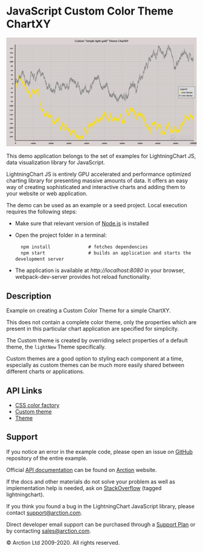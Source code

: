 # JavaScript Custom Color Theme ChartXY

![JavaScript Custom Color Theme ChartXY](customThemeChartXY.png)

This demo application belongs to the set of examples for LightningChart JS, data visualization library for JavaScript.

LightningChart JS is entirely GPU accelerated and performance optimized charting library for presenting massive amounts of data. It offers an easy way of creating sophisticated and interactive charts and adding them to your website or web application.

The demo can be used as an example or a seed project. Local execution requires the following steps:

- Make sure that relevant version of [Node.js](https://nodejs.org/en/download/) is installed
- Open the project folder in a terminal:

        npm install              # fetches dependencies
        npm start                # builds an application and starts the development server

- The application is available at *http://localhost:8080* in your browser, webpack-dev-server provides hot reload functionality.


## Description

Example on creating a Custom Color Theme for a simple ChartXY.

This does not contain a complete color theme, only the properties which are present in this particular chart application are specified for simplicity.

The Custom theme is created by overriding select properties of a default theme, the `lightNew` Theme specifically.

Custom themes are a good option to styling each component at a time, especially as custom themes can be much more easily shared between different charts or applications.


## API Links

* [CSS color factory]
* [Custom theme]
* [Theme]


## Support

If you notice an error in the example code, please open an issue on [GitHub][0] repository of the entire example.

Official [API documentation][1] can be found on [Arction][2] website.

If the docs and other materials do not solve your problem as well as implementation help is needed, ask on [StackOverflow][3] (tagged lightningchart).

If you think you found a bug in the LightningChart JavaScript library, please contact support@arction.com.

Direct developer email support can be purchased through a [Support Plan][4] or by contacting sales@arction.com.

[0]: https://github.com/Arction/
[1]: https://www.arction.com/lightningchart-js-api-documentation/
[2]: https://www.arction.com
[3]: https://stackoverflow.com/questions/tagged/lightningchart
[4]: https://www.arction.com/support-services/

© Arction Ltd 2009-2020. All rights reserved.


[CSS color factory]: https://www.arction.com/lightningchart-js-api-documentation/v3.3.0/globals.html#colorcss
[Custom theme]: https://www.arction.com/lightningchart-js-api-documentation/v3.3.0/
[Theme]: https://www.arction.com/lightningchart-js-api-documentation/v3.3.0/

